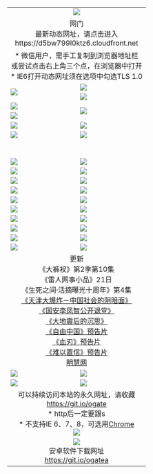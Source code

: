 ﻿<table>
  <tr></tr>
  <tr><td colspan=2 align=center><img src="https://cloud.githubusercontent.com/assets/11880933/13434984/f430fae2-e012-11e5-814f-c2df1e82b247.jpg" /></td></tr>
  <tr><td colspan=2 align=center>网门<br>最新动态网址，请点击进入
<br>https://d5bw799l0ktz6.cloudfront.net
    </td>
  </tr>
  <tr>
    <td colspan=2 align=center>* 微信用户，需手工复制到浏览器地址栏<br>或尝试点击右上角三个点，在浏览器中打开
    <br>* IE6打开动态网址须在选项中勾选TLS 1.0</td>
  </tr>
  <tr>
    <td rowspan=2><a href="https://d5bw799l0ktz6.cloudfront.net/ogUP.aspx?name=11DKC.mp4&list=11DKC" target="_blank"><img src="https://d5bw799l0ktz6.cloudfront.net/Up/11DKC1.jpg" /></a></td> 
    <td><div><a href="https://d5bw799l0ktz6.cloudfront.net/ogUP.aspx?name=LRWS.mp4&list=LRWS" target="_blank"><img src="https://d5bw799l0ktz6.cloudfront.net/Up/LRWS.jpg" /></a></td>
   </tr>
  <tr>
    <td><a href="https://d5bw799l0ktz6.cloudfront.net/ogNiceVedio.aspx" target="_blank"><img src="https://d5bw799l0ktz6.cloudfront.net/Up/11TGKDY.jpg" /></a></td>
  </tr>
  <tr>
    <td><a href="https://d5bw799l0ktz6.cloudfront.net/ogUP.aspx?name=JQR.mp4&count=2" target="_blank"><img src="https://d5bw799l0ktz6.cloudfront.net/Up/JQR.jpg" /></a></td>   
    <td rowspan=2><a href="https://d5bw799l0ktz6.cloudfront.net/ogUP.aspx?name=JP.mp4&count=9" target="_blank"><img src="https://d5bw799l0ktz6.cloudfront.net/Up/JP.jpg" /></td>
  </tr>
  <tr>
    <td><a href="https://d5bw799l0ktz6.cloudfront.net/ogUP.aspx?name=WH.mp4" target="_blank"><img src="https://d5bw799l0ktz6.cloudfront.net/Up/WH.jpg" /></a></td>
  </tr>
  <tr>
    <td><a href="https://d5bw799l0ktz6.cloudfront.net/ogUP.aspx?name=SSZJ.mp4&list=SSZJ" target="_blank"><img src="https://d5bw799l0ktz6.cloudfront.net/Up/SSZJ.jpg" /></a></td>
    <td><a href="https://d5bw799l0ktz6.cloudfront.net/ogUP.aspx?name=1XQK.mp4&count=13" target="_blank"><img src="https://d5bw799l0ktz6.cloudfront.net/Up/1XQK.jpg" /></a</td>
  </tr>
  <tr>
    <td><a href="https://d5bw799l0ktz6.cloudfront.net/ogUP.aspx?name=ZY.mp4&count=2015|16" target="_blank"><img src="https://d5bw799l0ktz6.cloudfront.net/Up/ZY.jpg" /></a</td>
    <td><a href="https://d5bw799l0ktz6.cloudfront.net/ogUP.aspx?name=XTFY.mp4&count=B|2,A|24" target="_blank"><img src="https://d5bw799l0ktz6.cloudfront.net/Up/XTFY.jpg" /></a></td>
  </tr>
  <tr height="40">
  </tr>
  <tr>
    <td><a href="https://d5bw799l0ktz6.cloudfront.net/ogUP.aspx?name=4SQQ.mp4&list=4SQQ" target="_blank"><img src="https://d5bw799l0ktz6.cloudfront.net/Up/4SQQ0.jpg"/></a></td>
    <td><a href="https://d5bw799l0ktz6.cloudfront.net/ogUP.aspx?name=4SHQ.mp4&list=4SHQ" target="_blank"><img src="https://d5bw799l0ktz6.cloudfront.net/Up/4SHQ0.jpg"/></a></td>
  </tr>
  <tr>
    <td><a href="https://d5bw799l0ktz6.cloudfront.net/ogUP.aspx?name=4SZG.mp4&list=4SZG" target="_blank"><img src="https://d5bw799l0ktz6.cloudfront.net/Up/4SZG0.jpg"/></a></td>
    <td><a href="https://d5bw799l0ktz6.cloudfront.net/ogUP.aspx?name=4SDJ.mp4&list=4SDJ" target="_blank"><img src="https://d5bw799l0ktz6.cloudfront.net/Up/4SDJ0.jpg"/></a></td>
  </tr>
  <tr>
    <td><a href="https://d5bw799l0ktz6.cloudfront.net/ogUP.aspx?name=4SGX.mp4&list=4SGX" target="_blank"><img src="https://d5bw799l0ktz6.cloudfront.net/Up/4SGX0.jpg"/></a></td>
    <td><a href="https://d5bw799l0ktz6.cloudfront.net/ogUP.aspx?name=4SHD.mp4&list=4SHD" target="_blank"><img src="https://d5bw799l0ktz6.cloudfront.net/Up/4SHD0.jpg"/></a></td>
  </tr>
  <tr>
    <td><a href="https://d5bw799l0ktz6.cloudfront.net/ogUP.aspx?name=4CTX.mp4&list=4CTX" target="_blank"><img src="https://d5bw799l0ktz6.cloudfront.net/Up/4CTX0.jpg"/></a></td>
    <td><a href="https://d5bw799l0ktz6.cloudfront.net/ogUP.aspx?name=4CWZ.mp4&list=4CWZ" target="_blank"><img src="https://d5bw799l0ktz6.cloudfront.net/Up/4CWZ0.jpg"/></a></td>
  </tr>
  <tr>
    <td><a href="https://d5bw799l0ktz6.cloudfront.net/onUP.aspx?name=https://d25hxnyejux8es.cloudfront.net/" target="_blank"><img src="https://d5bw799l0ktz6.cloudfront.net/Up/0DTW.jpg"/></a></td>
    <td><a href="https://d5bw799l0ktz6.cloudfront.net/onUP.aspx?name=https://d240ns8up8earz.cloudfront.net/acenter/" target="_blank"><img src="https://d5bw799l0ktz6.cloudfront.net/Up/0TDW.jpg" /></a></td>
  </tr>
  <tr>
    <td><a href="https://d5bw799l0ktz6.cloudfront.net/onUP.aspx?name=https://d4508d6vomz2p.cloudfront.net/gb/nsc413.htm" target="_blank"><img src="https://d5bw799l0ktz6.cloudfront.net/Up/0DJY.jpg" /></a></td>
    <td><a href="https://d5bw799l0ktz6.cloudfront.net/onUP.aspx?name=https://d3bxwq7vzudb5l.cloudfront.net/xtr/gb/prog204.html" target="_blank"><img src="https://d5bw799l0ktz6.cloudfront.net/Up/0XTR.jpg" /></a></td>
  </tr>
  <tr>
    <td><a href="https://d5bw799l0ktz6.cloudfront.net/onUP.aspx?name=https://d3aj00iefsmfgc.cloudfront.net/" target="_blank"><img src="https://d5bw799l0ktz6.cloudfront.net/Up/0MHW.jpg" /></a></td>
    <td><a href="https://d5bw799l0ktz6.cloudfront.net/onUP.aspx?name=https://d1sbg9daat0zu5.cloudfront.net/" target="_blank"><img src="https://d5bw799l0ktz6.cloudfront.net/Up/0ZJW.jpg" /></a></td>
  </tr>
  <tr>
    <td><a href="https://d5bw799l0ktz6.cloudfront.net/ogUP.aspx?name=0FG.zip" target="_blank"><img src="https://d5bw799l0ktz6.cloudfront.net/Up/0FG.jpg" /></a></td>
    <td><a href="https://d5bw799l0ktz6.cloudfront.net/ogUP.aspx?name=0FGA.apk" target="_blank"><img src="https://d5bw799l0ktz6.cloudfront.net/Up/0FGA.jpg" /></a></td>
  </tr>
  <tr>
    <td><a href="https://d5bw799l0ktz6.cloudfront.net/ogUP.aspx?name=0U.zip" target="_blank"><img src="https://d5bw799l0ktz6.cloudfront.net/Up/0U.jpg" /></a></td>
    <td><a href="https://d5bw799l0ktz6.cloudfront.net/ogUP.aspx?name=0UA.apk" target="_blank"><img src="https://d5bw799l0ktz6.cloudfront.net/Up/0UA.jpg" /></a></td>
  </tr>
  <tr>
    <td><a href="https://d5bw799l0ktz6.cloudfront.net/ogUP.aspx?name=0iPPOTV.zip" target="_blank"><img src="https://d5bw799l0ktz6.cloudfront.net/Up/0iPPOTV.jpg" /></a></td>
    <td><a href="https://d5bw799l0ktz6.cloudfront.net/ogUP.aspx?name=0iNTD.apk" target="_blank"><img src="https://d5bw799l0ktz6.cloudfront.net/Up/0iNTD.jpg" /></a></td>
  </tr>
  <tr>
    <td colspan=2 align=center>更新<br>
      《大裤衩》第2季第10集<br>
      《雷人网事小品》21日<br>
      《生死之间·活摘曝光十周年》第4集</a><br>
      <a href="https://d5bw799l0ktz6.cloudfront.net/ogUP.aspx?name=4TJDBZ.mp4" target="_blank">《天津大爆炸－中国社会的阴暗面》</a><br>
      <a href="https://d5bw799l0ktz6.cloudfront.net/ogUP.aspx?name=4LFZ.mp4" target="_blank">《国安李凤智公开退党》</a><br>
      <a href="https://d5bw799l0ktz6.cloudfront.net/ogUP.aspx?name=4DDZHDCS.mp4" target="_blank">《大地震后的沉思》</a><br>
      <a href="https://d5bw799l0ktz6.cloudfront.net/ogUP.aspx?name=11ZYZG0.mp4" target="_blank">《自由中国》预告片</a><br>
      <a href="https://d5bw799l0ktz6.cloudfront.net/ogUP.aspx?name=11XR.mp4" target="_blank">《血刃》预告片</a><br>
      <a href="https://d5bw799l0ktz6.cloudfront.net/ogUP.aspx?name=11NYZX.mp4&count=2" target="_blank">《难以置信》预告片</a><br>
      <a href="https://d5bw799l0ktz6.cloudfront.net/onUP.aspx?name=https://www.minghui.org/" target="_blank">明慧网</a></td>
    </td>
  </tr>
  <tr>
    <td><a href="https://d5bw799l0ktz6.cloudfront.net/ogNice.aspx" target="_blank"><img src="https://cloud.githubusercontent.com/assets/11880933/13720378/f84bb392-e841-11e5-8739-815049dd6ff8.jpg" /></a></td>
    <td><a href="https://d5bw799l0ktz6.cloudfront.net/onCO.aspx?ob=600事物&op=增删改&args=WH1~%23类型6新闻%7c%23类型6评论&mode=" target="_blank"><img src="https://cloud.githubusercontent.com/assets/11880933/13720380/04d76a16-e842-11e5-8833-e627daa88802.jpg" /></a></td> 
  </tr>
  <tr>
    <td><a href="https://d5bw799l0ktz6.cloudfront.net/ogDY.aspx" target="_blank"><img src="https://cloud.githubusercontent.com/assets/11880933/13720384/11817090-e842-11e5-9571-7dc2f1af9f42.jpg" /></a></td>
    <td><a href="https://d5bw799l0ktz6.cloudfront.net/ogST.aspx" target="_blank"><img src="https://cloud.githubusercontent.com/assets/11880933/13720385/1467ea3c-e842-11e5-86df-c96c9a556aaf.jpg" /></a></td> 
  </tr>
  <!--tr>
    <td colspan=2 align=center>
      <微信可扫描以下临时二维码<br/>https://bit.ly/1mBQHW8<br/><a href="https://d5bw799l0ktz6.cloudfront.net/Up/0WMGDL3.png" target="_blank"><img src="https://d5bw799l0ktz6.cloudfront.net/Up/0WMGD3.png"/></a>
  </tr-->
  <tr>
    <td colspan=2 align=center>可以持续访问本站的永久网址，请收藏<br/><a href="https://git.io/ogate" target="_blank">https://git.io/ogate</a><br/>* http后一定要跟s<br/>* 不支持IE 6、7、8，可选用<a href="http://www.odisk.org/Upload/0ChromePortable.zip">Chrome</a><br/><a href="https://d5bw799l0ktz6.cloudfront.net/Up/0WMGDL2.png" target="_blank"><img src="https://d5bw799l0ktz6.cloudfront.net/Up/0WMGD2.png"/></a></td>
  </tr>
  <tr>
    <td colspan=2 align=center><a href="https://d5bw799l0ktz6.cloudfront.net/ogUP.aspx?name=0oGate.apk" target="_blank"><img src="https://cloud.githubusercontent.com/assets/11880933/13720399/75e143ee-e842-11e5-9f0a-1421f423c80f.jpg" /></a><br>安卓软件下载网址<br><a href="https://git.io/ogatea">https://git.io/ogatea</a></td>
  </tr>
  <!--tr>
    <td colspan=2 align=center>可能失效的动态网址
    </td>
  </tr-->
</table>
